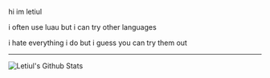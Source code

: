 hi im letiul

i often use luau but i can try other languages

i hate everything i do but i guess you can try them out

---
![Letiul's Github Stats](https://github-readme-stats.vercel.app/api?username=lettuce-magician&show_icons=true&theme=radical)
